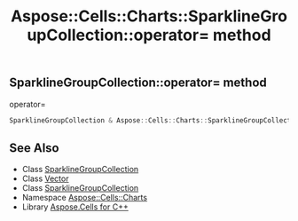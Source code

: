 ﻿---
title: Aspose::Cells::Charts::SparklineGroupCollection::operator= method
linktitle: operator=
second_title: Aspose.Cells for C++ API Reference
description: 'Aspose::Cells::Charts::SparklineGroupCollection::operator= method. operator= in C++.'
type: docs
weight: 300
url: /cpp/aspose.cells.charts/sparklinegroupcollection/operator_asm/
---
## SparklineGroupCollection::operator= method


operator=

```cpp
SparklineGroupCollection & Aspose::Cells::Charts::SparklineGroupCollection::operator=(const SparklineGroupCollection &src)
```

## See Also

* Class [SparklineGroupCollection](../)
* Class [Vector](../../../aspose.cells/vector/)
* Class [SparklineGroupCollection](../)
* Namespace [Aspose::Cells::Charts](../../)
* Library [Aspose.Cells for C++](../../../)
